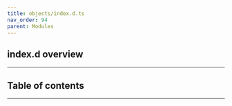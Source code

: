 ```yaml
---
title: objects/index.d.ts
nav_order: 94
parent: Modules
---
```


## index.d overview

---

<h2 class="text-delta">Table of contents</h2>

---
